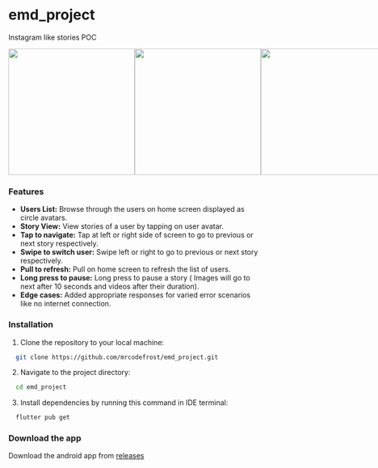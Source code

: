 # emd_project

Instagram like stories POC


<div style="
  display: flex;
  justify-content: space-between;
  ">
 <img src = "" width="250"/>
 <img src = "" width="250"/>
 <img src = "" width="250"/>
</div>

### Features

- **Users List:** Browse through the users on home screen displayed as circle avatars.
- **Story View:** View stories of a user by tapping on user avatar.
- **Tap to navigate:** Tap at left or right side of screen to go to previous or next story respectively.
- **Swipe to switch user:** Swipe left or right to go to previous or next story respectively.
- **Pull to refresh:** Pull on home screen to refresh the list of users.
- **Long press to pause:** Long press to pause a story ( Images will go to next after 10 seconds and videos after their duration).
- **Edge cases:** Added appropriate responses for varied error scenarios like no internet connection.



### Installation

1. Clone the repository to your local machine:

 ```bash
   git clone https://github.com/mrcodefrost/emd_project.git
 ```

2. Navigate to the project directory:

 ```bash
   cd emd_project
 ```

3. Install dependencies by running this command in IDE terminal:

 ```bash
   flutter pub get
 ```

### Download the app

Download the android app from [releases](https://github.com/mrcodefrost/emd_project/releases)